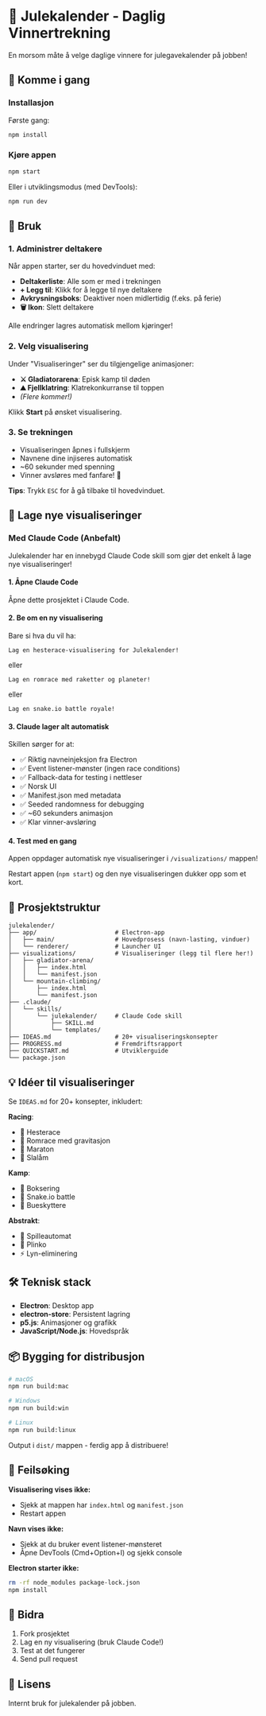 # 🎄 Julekalender - Daglig Vinnertrekning

En morsom måte å velge daglige vinnere for julegavekalender på jobben!

## 🚀 Komme i gang

### Installasjon

Første gang:

```bash
npm install
```

### Kjøre appen

```bash
npm start
```

Eller i utviklingsmodus (med DevTools):

```bash
npm run dev
```

## 📖 Bruk

### 1. Administrer deltakere

Når appen starter, ser du hovedvinduet med:

- **Deltakerliste**: Alle som er med i trekningen
- **+ Legg til**: Klikk for å legge til nye deltakere
- **Avkrysningsboks**: Deaktiver noen midlertidig (f.eks. på ferie)
- **🗑️ Ikon**: Slett deltakere

Alle endringer lagres automatisk mellom kjøringer!

### 2. Velg visualisering

Under "Visualiseringer" ser du tilgjengelige animasjoner:

- **⚔️ Gladiatorarena**: Episk kamp til døden
- **⛰️ Fjellklatring**: Klatrekonkurranse til toppen
- *(Flere kommer!)*

Klikk **Start** på ønsket visualisering.

### 3. Se trekningen

- Visualiseringen åpnes i fullskjerm
- Navnene dine injiseres automatisk
- ~60 sekunder med spenning
- Vinner avsløres med fanfare! 🎉

**Tips**: Trykk `ESC` for å gå tilbake til hovedvinduet.

## 🎨 Lage nye visualiseringer

### Med Claude Code (Anbefalt)

Julekalender har en innebygd Claude Code skill som gjør det enkelt å lage nye visualiseringer!

#### 1. Åpne Claude Code

Åpne dette prosjektet i Claude Code.

#### 2. Be om en ny visualisering

Bare si hva du vil ha:

```
Lag en hesterace-visualisering for Julekalender!
```

eller

```
Lag en romrace med raketter og planeter!
```

eller

```
Lag en snake.io battle royale!
```

#### 3. Claude lager alt automatisk

Skillen sørger for at:
- ✅ Riktig navneinjeksjon fra Electron
- ✅ Event listener-mønster (ingen race conditions)
- ✅ Fallback-data for testing i nettleser
- ✅ Norsk UI
- ✅ Manifest.json med metadata
- ✅ Seeded randomness for debugging
- ✅ ~60 sekunders animasjon
- ✅ Klar vinner-avsløring

#### 4. Test med en gang

Appen oppdager automatisk nye visualiseringer i `/visualizations/` mappen!

Restart appen (`npm start`) og den nye visualiseringen dukker opp som et kort.

## 📂 Prosjektstruktur

```
julekalender/
├── app/                      # Electron-app
│   ├── main/                 # Hovedprosess (navn-lasting, vinduer)
│   └── renderer/             # Launcher UI
├── visualizations/           # Visualiseringer (legg til flere her!)
│   ├── gladiator-arena/
│   │   ├── index.html
│   │   └── manifest.json
│   └── mountain-climbing/
│       ├── index.html
│       └── manifest.json
├── .claude/
│   └── skills/
│       └── julekalender/     # Claude Code skill
│           ├── SKILL.md
│           └── templates/
├── IDEAS.md                  # 20+ visualiseringskonsepter
├── PROGRESS.md               # Fremdriftsrapport
├── QUICKSTART.md             # Utviklerguide
└── package.json
```

## 💡 Idéer til visualiseringer

Se `IDEAS.md` for 20+ konsepter, inkludert:

**Racing**:
- 🏇 Hesterace
- 🚀 Romrace med gravitasjon
- 🏃 Maraton
- 🎿 Slalåm

**Kamp**:
- 🥊 Boksering
- 🐍 Snake.io battle
- 🏹 Bueskyttere

**Abstrakt**:
- 🎰 Spilleautomat
- 🎯 Plinko
- ⚡ Lyn-eliminering

## 🛠️ Teknisk stack

- **Electron**: Desktop app
- **electron-store**: Persistent lagring
- **p5.js**: Animasjoner og grafikk
- **JavaScript/Node.js**: Hovedspråk

## 📦 Bygging for distribusjon

```bash
# macOS
npm run build:mac

# Windows
npm run build:win

# Linux
npm run build:linux
```

Output i `dist/` mappen - ferdig app å distribuere!

## 🐛 Feilsøking

**Visualisering vises ikke:**
- Sjekk at mappen har `index.html` og `manifest.json`
- Restart appen

**Navn vises ikke:**
- Sjekk at du bruker event listener-mønsteret
- Åpne DevTools (Cmd+Option+I) og sjekk console

**Electron starter ikke:**
```bash
rm -rf node_modules package-lock.json
npm install
```

## 🤝 Bidra

1. Fork prosjektet
2. Lag en ny visualisering (bruk Claude Code!)
3. Test at det fungerer
4. Send pull request

## 📄 Lisens

Internt bruk for julekalender på jobben.
